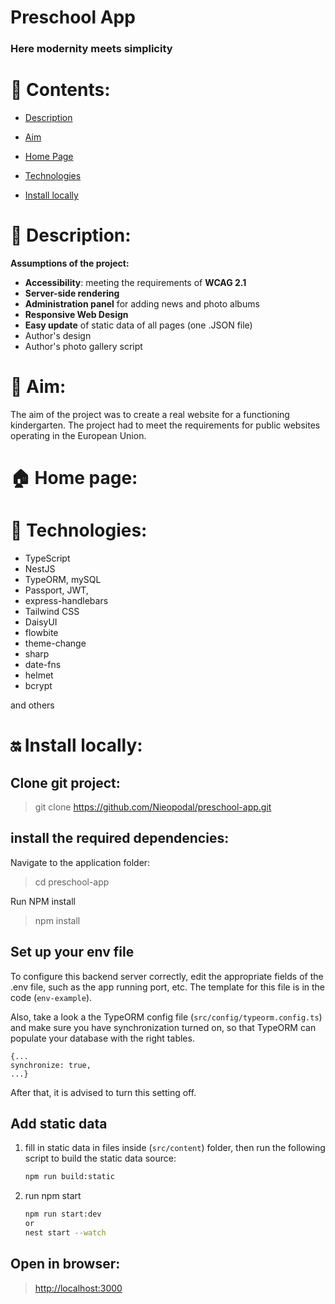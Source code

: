 # Preschool App


### Here modernity meets simplicity ###

# 📖 Contents:

* [Description](#-description)
* [Aim](#-aim)
* [Home Page](#-home-page)
* [Technologies](#-technologies)

* [Install locally](#-install-locally)

# 🛫 Description:

**Assumptions of the project:**

+ **Accessibility**: meeting the requirements of **WCAG 2.1**
+ **Server-side rendering**
+ **Administration panel** for adding news and photo albums
+ **Responsive Web Design**
+ **Easy update** of static data of all pages (one .JSON file)
+ Author's design
+ Author's photo gallery script

# 🧿 Aim:

The aim of the project was to create a real website for a functioning kindergarten. The project had to meet the requirements for public websites operating in the European Union.

# 🏠 Home page:

*[]()*


# 🔧 Technologies:

+ TypeScript
+ NestJS
+ TypeORM, mySQL
+ Passport, JWT,
+ express-handlebars
+ Tailwind CSS
+ DaisyUI
+ flowbite
+ theme-change
+ sharp
+ date-fns
+ helmet
+ bcrypt

and others

# ‍🔛 Install locally:

## Clone git project:

> git clone https://github.com/Nieopodal/preschool-app.git

## install the required dependencies:

Navigate to the application folder:

> cd preschool-app

Run NPM install

> npm install

## Set up your env file

To configure this backend server correctly, edit the appropriate fields of the .env file, such as the app running port, etc. The template for this file is in the code (`env-example`).

Also, take a look a the TypeORM config file
(`src/config/typeorm.config.ts`) and make sure you have synchronization turned on, so that TypeORM can populate your database with the right tables.

```
{...
synchronize: true,
...}
```

After that, it is advised to turn this setting off.

## Add static data

1. fill in static data in files inside (`src/content`) folder, then run the following script to build the static data source:
    ```sh
    npm run build:static
    ```

2. run npm start
   ```sh
   npm run start:dev
   or
   nest start --watch
   ```

## Open in browser:

   > [http://localhost:3000](http://localhost:3000)


